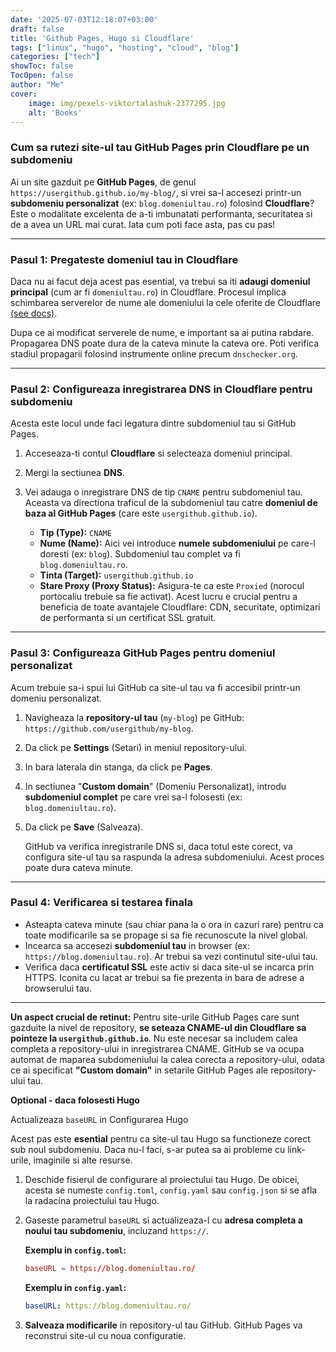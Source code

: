 ```yaml
---
date: '2025-07-03T12:18:07+03:00'
draft: false
title: 'Github Pages, Hugo si Cloudflare'
tags: ["linux", "hugo", "hosting", "cloud", "blog"]
categories: ["tech"]
showToc: false
TocOpen: false
author: "Me"
cover:
    image: img/pexels-viktortalashuk-2377295.jpg
    alt: 'Books'
---
```


### Cum sa rutezi site-ul tau GitHub Pages prin Cloudflare pe un subdomeniu

Ai un site gazduit pe **GitHub Pages**, de genul `https://usergithub.github.io/my-blog/`, si vrei sa-l accesezi printr-un **subdomeniu personalizat** (ex: `blog.domeniultau.ro`) folosind **Cloudflare**? 
Este o modalitate excelenta de a-ti imbunatati performanta, securitatea si de a avea un URL mai curat. Iata cum poti face asta, pas cu pas!

---

### Pasul 1: Pregateste domeniul tau in Cloudflare

Daca nu ai facut deja acest pas esential, va trebui sa iti **adaugi domeniul principal** (cum ar fi `domeniultau.ro`) in Cloudflare. Procesul implica schimbarea serverelor de nume ale domeniului la cele oferite de Cloudflare [(see docs)](https://developers.cloudflare.com/dns/zone-setups/full-setup/setup/).

Dupa ce ai modificat serverele de nume, e important sa ai putina rabdare. Propagarea DNS poate dura de la cateva minute la cateva ore. Poti verifica stadiul propagarii folosind instrumente online precum `dnschecker.org`.

---

### Pasul 2: Configureaza inregistrarea DNS in Cloudflare pentru subdomeniu

Acesta este locul unde faci legatura dintre subdomeniul tau si GitHub Pages.

1.  Acceseaza-ti contul **Cloudflare** si selecteaza domeniul principal.
2.  Mergi la sectiunea **DNS**.
3.  Vei adauga o inregistrare DNS de tip `CNAME` pentru subdomeniul tau. Aceasta va directiona traficul de la subdomeniul tau catre **domeniul de baza al GitHub Pages** (care este `usergithub.github.io`).

    * **Tip (Type):** `CNAME`
    * **Nume (Name):** Aici vei introduce **numele subdomeniului** pe care-l doresti (ex: `blog`). Subdomeniul tau complet va fi `blog.domeniultau.ro`.
    * **Tinta (Target):** `usergithub.github.io`
    * **Stare Proxy (Proxy Status):** Asigura-te ca este `Proxied` (norocul portocaliu trebuie sa fie activat). Acest lucru e crucial pentru a beneficia de toate avantajele Cloudflare: CDN, securitate, optimizari de performanta si un certificat SSL gratuit.

---

### Pasul 3: Configureaza GitHub Pages pentru domeniul personalizat

Acum trebuie sa-i spui lui GitHub ca site-ul tau va fi accesibil printr-un domeniu personalizat.

1.  Navigheaza la **repository-ul tau** (`my-blog`) pe GitHub: `https://github.com/usergithub/my-blog`.
2.  Da click pe **Settings** (Setari) in meniul repository-ului.
3.  In bara laterala din stanga, da click pe **Pages**.
4.  In sectiunea "**Custom domain**" (Domeniu Personalizat), introdu **subdomeniul complet** pe care vrei sa-l folosesti (ex: `blog.domeniultau.ro`).
5.  Da click pe **Save** (Salveaza).

    GitHub va verifica inregistrarile DNS si, daca totul este corect, va configura site-ul tau sa raspunda la adresa subdomeniului. Acest proces poate dura cateva minute.

---

### Pasul 4: Verificarea si testarea finala

* Asteapta cateva minute (sau chiar pana la o ora in cazuri rare) pentru ca toate modificarile sa se propage si sa fie recunoscute la nivel global.
* Incearca sa accesezi **subdomeniul tau** in browser (ex: `https://blog.domeniultau.ro`). Ar trebui sa vezi continutul site-ului tau.
* Verifica daca **certificatul SSL** este activ si daca site-ul se incarca prin HTTPS. Iconita cu lacat ar trebui sa fie prezenta in bara de adrese a browserului tau.

---

**Un aspect crucial de retinut:** Pentru site-urile GitHub Pages care sunt gazduite la nivel de repository, **se seteaza CNAME-ul din Cloudflare sa pointeze la `usergithub.github.io`**. Nu este necesar sa includem calea completa a repository-ului in inregistrarea CNAME. 
GitHub se va ocupa automat de maparea subdomeniului la calea corecta a repository-ului, odata ce ai specificat **"Custom domain"** in setarile GitHub Pages ale repository-ului tau.


**Optional - daca folosesti Hugo**

Actualizeaza `baseURL` in Configurarea Hugo

Acest pas este **esential** pentru ca site-ul tau Hugo sa functioneze corect sub noul subdomeniu. Daca nu-l faci, s-ar putea sa ai probleme cu link-urile, imaginile si alte resurse.

1.  Deschide fisierul de configurare al proiectului tau Hugo. De obicei, acesta se numeste `config.toml`, `config.yaml` sau `config.json` si se afla la radacina proiectului tau Hugo.
2.  Gaseste parametrul `baseURL` si actualizeaza-l cu **adresa completa a noului tau subdomeniu**, incluzand `https://`.

    **Exemplu in `config.toml`:**
    ```toml
    baseURL = https://blog.domeniultau.ro/
    ```

    **Exemplu in `config.yaml`:**
    ```yaml
    baseURL: https://blog.domeniultau.ro/
    ```
3.  **Salveaza modificarile** in repository-ul tau GitHub. GitHub Pages va reconstrui site-ul cu noua configuratie.
